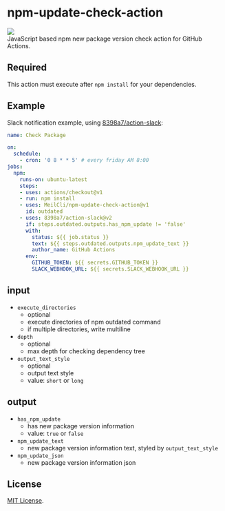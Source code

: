 # npm-update-check-action
![](https://github.com/MeilCli/npm-update-check-action/workflows/CI/badge.svg)  
JavaScript based npm new package version check action for GitHub Actions.

## Required
This action must execute after `npm install` for your dependencies.

## Example
Slack notification example, using [8398a7/action-slack](https://github.com/8398a7/action-slack):

```yaml
name: Check Package

on: 
  schedule:
    - cron: '0 8 * * 5' # every friday AM 8:00
jobs:
  npm:
    runs-on: ubuntu-latest
    steps:
    - uses: actions/checkout@v1
    - run: npm install
    - uses: MeilCli/npm-update-check-action@v1
      id: outdated
    - uses: 8398a7/action-slack@v2
      if: steps.outdated.outputs.has_npm_update != 'false'
      with:
        status: ${{ job.status }}
        text: ${{ steps.outdated.outputs.npm_update_text }}
        author_name: GitHub Actions
      env:
        GITHUB_TOKEN: ${{ secrets.GITHUB_TOKEN }}
        SLACK_WEBHOOK_URL: ${{ secrets.SLACK_WEBHOOK_URL }}
```

## input
- `execute_directories`
  - optional
  - execute directories of npm outdated command
  - if multiple directories, write multiline
- `depth`
  - optional
  - max depth for checking dependency tree
- `output_text_style`
  - optional
  - output text style
  - value: `short` or `long`

## output
- `has_npm_update`
  - has new package version information
  - value: `true` or `false` 
- `npm_update_text`
  - new package version information text, styled by `output_text_style`
- `npm_update_json`
  - new package version information json

## License
[MIT License](LICENSE).